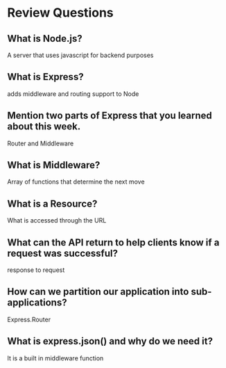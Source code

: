 # Review Questions


## What is Node.js?
A server that uses javascript for backend purposes

## What is Express?

adds middleware and routing support to Node

## Mention two parts of Express that you learned about this week.
Router and Middleware

## What is Middleware?

Array of functions that determine the next move

## What is a Resource?

What is accessed through the URL

## What can the API return to help clients know if a request was successful?

response to request

## How can we partition our application into sub-applications?

Express.Router

## What is express.json() and why do we need it?

It is a built in middleware function
